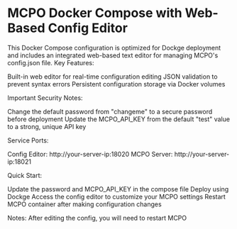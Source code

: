 # MCPO Docker Compose with Web-Based Config Editor
This Docker Compose configuration is optimized for Dockge deployment and includes an integrated web-based text editor for managing MCPO's config.json file.
Key Features:

Built-in web editor for real-time configuration editing
JSON validation to prevent syntax errors
Persistent configuration storage via Docker volumes

Important Security Notes:

Change the default password from "changeme" to a secure password before deployment
Update the MCPO_API_KEY from the default "test" value to a strong, unique API key

Service Ports:

Config Editor: http://your-server-ip:18020
MCPO Server: http://your-server-ip:18021

Quick Start:

Update the password and MCPO_API_KEY in the compose file
Deploy using Dockge
Access the config editor to customize your MCPO settings
Restart MCPO container after making configuration changes

Notes:
After editing the config, you will need to restart MCPO
